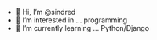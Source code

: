 - 👋 Hi, I’m @sindred
- 👀 I’m interested in ... programming
- 🌱 I’m currently learning ... Python/Django
<!---
- 💞️ I’m looking to collaborate on ...
- 📫 How to reach me ...


sindred/sindred is a ✨ special ✨ repository because its `README.md` (this file) appears on your GitHub profile.
You can click the Preview link to take a look at your changes.
--->
